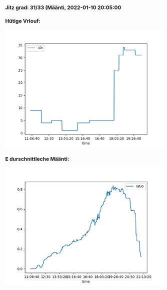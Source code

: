 ### Jitz grad: 31/33 (Määnti, 2022-01-10 20:05:00

### Hütige Vrlouf:
![Graph](Today.png)

### E durschnittleche Määnti:
![Graph](Määnti.png)